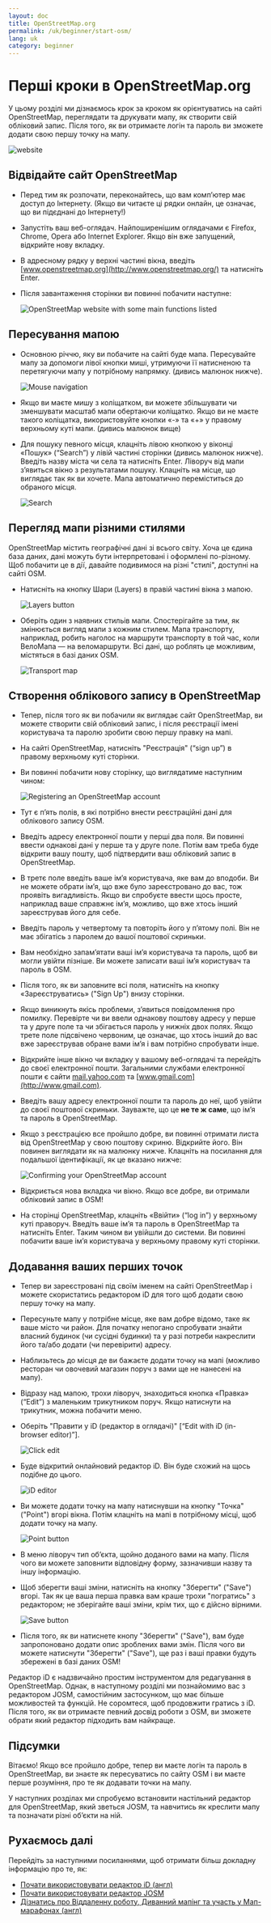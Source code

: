 ```yaml
---
layout: doc
title: OpenStreetMap.org
permalink: /uk/beginner/start-osm/
lang: uk
category: beginner
---
```


Перші кроки в OpenStreetMap.org
===============================

У цьому розділі ми дізнаємось крок за кроком як орієнтуватись на сайті OpenStreetMap, переглядати та друкувати мапу, як створити свій обліковий запис. Після того, як ви отримаєте логін та пароль ви зможете додати свою першу точку на мапу.

![website][]

Відвідайте сайт OpenStreetMap
-----------------------------

-   Перед тим як розпочати, переконайтесь, що вам комп’ютер має доступ до Інтернету.
    (Якщо ви читаєте ці рядки онлайн, це означає, що ви підєднані до Інтернету!)
-   Запустіть ваш веб-оглядач. Найпоширенішим оглядачами є  Firefox, Chrome, Opera або Internet Explorer. Якщо він вже запущений, відкрийте нову вкладку.
-   В адресному рядку у верхні частині вікна, введіть [www.openstreetmap.org](http://www.openstreetmap.org/) та натисніть Enter.
-   Після завантаження сторінки ви повинні побачити наступне:

    ![OpenStreetMap website with some main functions listed][]

Пересування мапою
-----------------

-   Основною річчю, яку ви побачите на сайті буде мапа. Пересувайте мапу за допомоги лівої кнопки миші, утримуючи її натисненою та перетягуючи мапу у потрібному напрямку. (дивись малюнок нижче).

    ![Mouse navigation][]

-   Якщо ви маєте мишу з коліщатком, ви можете збільшувати чи зменшувати масштаб мапи обертаючи коліщатко. Якщо ви не маєте такого коліщатка, використовуйте кнопки «-» та «+» у правому верхньому куті мапи. (дивись малюнок вище)
-   Для пошуку певного місця, клацніть лівою кнопкою у віконці «Пошук» (“Search”) у лівій частині сторінки (дивись малюнок нижче). Введіть назву міста чи села та натисніть Enter. Ліворуч від мапи з’явиться вікно з результатами пошуку. Клацніть на місце, що виглядає так як ви хочете. Мапа автоматично переміститься до обраного місця.

    ![Search][]


Перегляд мапи різними стилями
-----------------------------

OpenStreetMap містить географічні дані зі всього світу. Хоча це єдина база даних, дані можуть бути інтерпретовані і оформлені по-різному. Щоб побачити це в дії, давайте подивимося на різні "стилі", доступні на сайті OSM.

-   Натисніть на кнопку Шари (Layers) в правій частині вікна з мапою.

    ![Layers button][]

-   Оберіть один з наявних стильів мапи. Спостерігайте за тим, як змінюється вигляд мапи з кожним стилем. Мапа транспорту, наприклад, робить наголос на маршрути транспорту в той час, коли ВелоМапа — на веломаршрути. Всі дані, що роблять це можливим, містяться в базі даних OSM.

    ![Transport map][]

Створення облікового запису в OpenStreetMap
-------------------------------------------

-   Тепер, після того як ви побачили як виглядає сайт OpenStreetMap, ви можете створити свій обліковий запис, і після реєстрації імені користувача та паролю зробити свою першу правку на мапі.
-   На сайті OpenStreetMap, натисніть "Реєстрація" (“sign up”) в правому верхньому куті сторінки.
-   Ви повинні побачити нову сторінку, що виглядатиме наступним чином:

    ![Registering an OpenStreetMap account][]

-   Тут є п’ять полів, в які потрібно внести реєстраційні дані для облікового запису OSM.
-   Введіть адресу електронної пошти у перші два поля. Ви повинні ввести однакові дані у перше та у друге поле. Потім вам треба буде відкрити вашу пошту, щоб підтвердити ваш обліковий запис в OpenStreetMap.
-   В третє поле введіть ваше ім’я користувача, яке вам до вподоби. Ви не можете обрати ім’я, що вже було зареєстровано до вас, тож проявіть вигадливість. Якщо ви спробуєте ввести щось просте, наприклад ваше справжнє ім’я, можливо, що вже хтось інший зареєстрував його для себе.
-   Введіть пароль у четвертому та повторіть його у п’ятому полі. Він не має збігатісь з паролем до вашої поштової скриньки.
-   Вам необхідно запам’ятати ваші ім’я користувача та пароль, щоб ви могли увійти пізніше. Ви можете записати ваші ім’я користувач та пароль в OSM.
-   Після того, як ви заповните всі поля, натисніть на кнопку «Зареєструватись» ("Sign Up") внизу сторінки.
-   Якщо виникнуть якісь проблеми, з’явиться повідомлення про помилку. Перевірте чи ви ввели однакову поштову адресу у перше та у друге поле та чи збігається пароль у нижніх двох полях. Якщо трете поле підсвічено червоним, це означає, що хтось інший до вас вже зареєстрував обране вами ім’я і вам потрібно спробувати інше.
-   Відкрийте інше вікно чи вкладку у вашому веб-оглядачі та перейдіть до своєї електронної пошти. Загальними службами електронної пошти є сайти [mail.yahoo.com](http://mail.yahoo.com) та [www.gmail.com](http://www.gmail.com).
-   Введіть вашу адресу електронної пошти та пароль до неї, щоб увійти до своєї поштової скриньки. Зауважте, що це __не те ж саме__, що ім’я та пароль в OpenStreetMap.
-   Якщо з реєстрацією все пройшло добре, ви повинні отримати листа від OpenStreetMap у свою поштову скриню. Відкрийте його. Він повинен виглядати як на малюнку нижче. Клацніть на посилання для подальшої ідентифікації, як це вказано нижче:

    ![Confirming your OpenStreetMap account][]

-   Відкриється нова вкладка чи вікно. Якщо все добре, ви отримали обліковий запис в OSM!
-   На сторінці OpenStreetMap, клацніть «Ввійти» (“log in”) у верхньому куті праворуч. Введіть ваше ім’я та пароль в OpenStreetMap та натисніть Enter. Таким чином ви увійшли до системи. Ви повинні побачити ваше ім’я користувача у верхньому правому куті сторінки.

Додавання ваших перших точок
----------------------------

-   Тепер ви зареєстровані під своїм іменем на сайті OpenStreetMap і можете скористатись редактором iD для того щоб додати свою першу точку на мапу.
-   Пересуньте мапу у потрібне місце, яке вам добре відомо, таке як ваше місто чи район. Для початку непогано спробувати знайти власний будинок (чи сусідні будинки) та у разі потреби накреслити його та/або додати (чи перевірити) адресу.
-   Наблизьтесь до місця де ви бажаєте додати точку на мапі (можливо ресторан чи овочевий магазин поруч з вами ще не нанесені на мапу).
-   Відразу над мапою, трохи ліворуч, знаходиться кнопка «Правка» (“Edit”) з маленьким трикутником поруч. Якщо натиснути на трикутник, можна побачити меню.
-   Оберіть "Правити у iD (редактор в оглядачі)" [“Edit with iD (in-browser editor)”].

    ![Click edit][]

-   Буде відкритий онлайновий редактор iD. Він буде схожий на щось подібне до цього.

    ![iD editor][]

-   Ви можете додати точку на мапу натиснувши на кнопку "Точка" ("Point") вгорі вікна. Потім клацніть на мапі в потрібному місці, щоб додати точку на мапу.

    ![Point button][]

-   В меню ліворуч тип об’єкта, щойно доданого вами на мапу. Після чого ви можете заповнити відповідну форму, зазначивши назву та іншу інформацію.
-   Щоб зберегти ваші зміни, натисніть на кнопку "Зберегти" ("Save") вгорі. Так як це ваша перша правка вам краше трохи "погратись" з редактором; не зберігайте ваші зміни, крім тих, що є дійсно вірними.

    ![Save button][]

-   Після того, як ви натиснете кнопу "Зберегти" ("Save"), вам буде запропоновано додати опис зроблених вами змін. Після чого ви можете натиснути "Зберегти" ("Save"), ще раз і ваші правки будуть збережені в базі даних OSM!

<!-- link to iD editor chapter when ready -->

Редактор iD є надзвичайно простим інструментом для редагування в OpenStreetMap. Однак, в наступному розділі ми познайомимо вас з редактором JOSM, самостійним застосунком, що має більше можливостей та функцій. Не соромтеся, щоб продовжити гратись з  iD. Після того, як ви отримаєте певний досвід роботи з OSM, ви зможете обрати який редактор підходить вам найкраще.

Підсумки
--------

Вітаємо! Якщо все пройшло добре, тепер ви маєте логін та пароль в OpenStreetMap, ви знаєте як пересуватись по сайту OSM і ви маєте перше розуміння, про те як додавати точки на мапу.

У наступних розділах ми спробуємо встановити настільний редактор для OpenStreetMap, який зветься JOSM, та навчитись як креслити мапу та позначати різні об’єкти на ній.

Рухаємось далі
---------------

Перейдіть за наступними посиланнями, щоб отримати більш докладну інформацію про те, як:

*  [Почати використовувати редактор iD (англ)](/en/editing/id-editor/)
*  [Почати використовувати редактор JOSM](/uk/beginner/start-josm/)
*  [Дізнатись про Віддаленну роботу, Диванний мапінг та участь у Мап-марафонах (англ)](/en/coordination/remote/)  


[website]: /images/beginner/start-osm_website.png
[OpenStreetMap website with some main functions listed]: /images/beginner/osm-website-main-functions.png
[Mouse navigation]: /images/beginner/mouse-navigation.png
[Search]: /images/beginner/search.png
[Layers button]: /images/beginner/layers.png
[Transport map]: /images/beginner/transport-map.png
[Registering an OpenStreetMap account]: /images/beginner/registering-account.png
[Confirming your OpenStreetMap account]: /images/beginner/confirming-account.png
[Click edit]: /images/beginner/click-edit.png
[iD editor]: /images/beginner/id-editor.png
[Point button]: /images/beginner/point-button.png
[Save button]: /images/beginner/save-button.png

